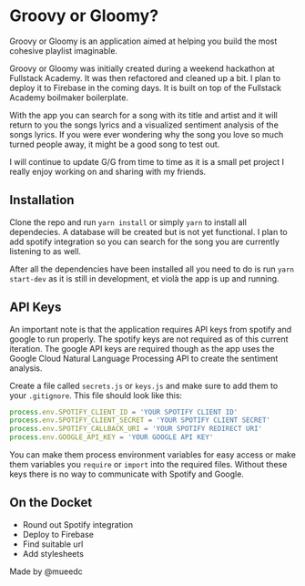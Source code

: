 # Groovy or Gloomy?

Groovy or Gloomy is an application aimed at helping you build the most cohesive playlist imaginable.

Groovy or Gloomy was initially created during a weekend hackathon at Fullstack Academy. It was then refactored and cleaned up a bit. I plan to deploy it to Firebase in the coming days. It is built on top of the Fullstack Academy boilmaker boilerplate.

With the app you can search for a song with its title and artist and it will return to you the songs lyrics and a visualized sentiment analysis of the songs lyrics. If you were ever wondering why the song you love so much turned people away, it might be a good song to test out.

I will continue to update G/G from time to time as it is a small pet project I really enjoy working on and sharing with my friends.

## Installation

Clone the repo and run `yarn install` or simply `yarn` to install all dependecies. A database will be created but is not yet functional. I plan to add spotify integration so you can search for the song you are currently listening to as well.

After all the dependencies have been installed all you need to do is run `yarn start-dev` as it is still in development, et violà the app is up and running.

## API Keys

An important note is that the application requires API keys from spotify and google to run properly. The spotify keys are not required as of this current iteration. The google API keys are required though as the app uses the Google Cloud Natural Language Processing API to create the sentiment analysis.

Create a file called `secrets.js` or `keys.js` and make sure to add them to your `.gitignore`. This file should look like this:

```js
process.env.SPOTIFY_CLIENT_ID = 'YOUR SPOTIFY CLIENT ID'
process.env.SPOTIFY_CLIENT_SECRET = 'YOUR SPOTIFY CLIENT SECRET'
process.env.SPOTIFY_CALLBACK_URI = 'YOUR SPOTIFY REDIRECT URI'
process.env.GOOGLE_API_KEY = 'YOUR GOOGLE API KEY'
```

You can make them process environment variables for easy access or make them variables you `require` or `import` into the required files. Without these keys there is no way to communicate with Spotify and Google.

## On the Docket

* Round out Spotify integration
* Deploy to Firebase
* Find suitable url
* Add stylesheets

Made by @mueedc
